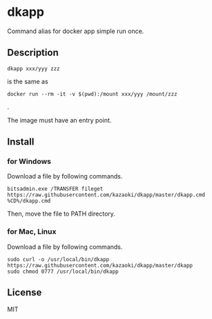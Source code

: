 dkapp
=====

Command alias for docker app simple run once.

Description
-----------

	dkapp xxx/yyy zzz

is the same as

	docker run --rm -it -v $(pwd):/mount xxx/yyy /mount/zzz

.

The image must have an entry point.

Install
-------

### for Windows

Download a file by following commands.

	bitsadmin.exe /TRANSFER fileget https://raw.githubusercontent.com/kazaoki/dkapp/master/dkapp.cmd %CD%/dkapp.cmd

Then, move the file to PATH directory.

### for Mac, Linux

Download a file by following commands.

	sudo curl -o /usr/local/bin/dkapp https://raw.githubusercontent.com/kazaoki/dkapp/master/dkapp
	sudo chmod 0777 /usr/local/bin/dkapp


License
-------

MIT
